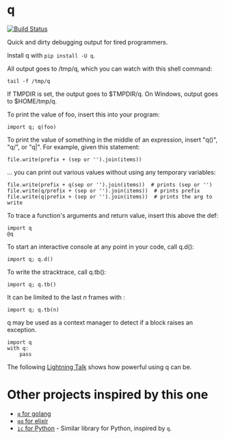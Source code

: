 # q

[![Build Status](https://travis-ci.org/zestyping/q.svg)](https://travis-ci.org/zestyping/q)

Quick and dirty debugging output for tired programmers.

Install q with `pip install -U q`.

All output goes to /tmp/q, which you can watch with this shell command:

    tail -f /tmp/q

If TMPDIR is set, the output goes to $TMPDIR/q.
On Windows, output goes to $HOME/tmp/q.

To print the value of foo, insert this into your program:

    import q; q(foo)

To print the value of something in the middle of an expression, insert
"q()", "q/", or "q|".  For example, given this statement:

    file.write(prefix + (sep or '').join(items))

... you can print out various values without using any temporary variables:

    file.write(prefix + q(sep or '').join(items))  # prints (sep or '')
    file.write(q/prefix + (sep or '').join(items))  # prints prefix
    file.write(q|prefix + (sep or '').join(items))  # prints the arg to write

To trace a function's arguments and return value, insert this above the def:

    import q
    @q

To start an interactive console at any point in your code, call q.d():

    import q; q.d()

To write the stracktrace, call q.tb():

    import q; q.tb()

It can be limited to the last *n* frames with :

    import q; q.tb(n)

q may be used as a context manager to detect if a block raises an exception.

    import q
    with q:
        pass


The following
[Lightning Talk](http://pyvideo.org/video/1858/sunday-evening-lightning-talks#t=25m15s)
shows how powerful using q can be.

# Other projects inspired by this one

* [`q` for golang](https://github.com/y0ssar1an/q) 
* [`qq` for elixir](https://github.com/mandarvaze/q)
* [`ic` for Python](https://github.com/gruns/icecream) - Similar library for Python, inspired by `q`.